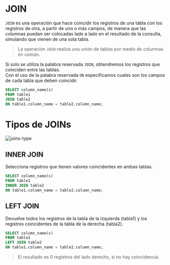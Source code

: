 # JOIN

`JOIN` es una operación que hace coincidir los registros de una
tabla con los registros de otra, a partir de uno o más campos, de
manera que las columnas puedan ser colocadas lado a lado en el
resultado de la consulta, simulando que vienen de una sola tabla.

>La operación `JOIN` realiza una unión de tablas por medio de
columnas en común.

Si solo se utiliza la palabra reservada `JOIN`, obtendremos los
registros que coinciden entre las tablas.   
Con el uso de la palabra
reservada `ON` especificamos cuales son los campos de cada
tabla que deben coincidir.
```sql
SELECT column_name(s)
FROM table1
JOIN table2
ON table1.column_name = table2.column_name;
```
# Tipos de JOINs

![joins-type](https://estradawebgroup.com/ImagesUpload/sql-joins.jpg)

## INNER JOIN

Selecciona registros que tienen valores coincidentes en ambas tablas.
```sql
SELECT column_name(s)
FROM table1
INNER JOIN table2
ON table1.column_name = table2.column_name;
```
## LEFT JOIN

Devuelve todos los registros de la tabla de la izquierda (tabla1) y los registros coincidentes de la tabla de la derecha (tabla2). 
```sql
SELECT column_name(s)
FROM table1
LEFT JOIN table2
ON table1.column_name = table2.column_name;
```
> El resultado es 0 registros del lado derecho, si no hay coincidencia.

